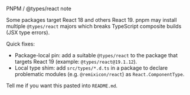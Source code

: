 PNPM / @types/react note

Some packages target React 18 and others React 19. pnpm may install multiple `@types/react` majors which breaks TypeScript composite builds (JSX type errors).

Quick fixes:

- Package-local pin: add a suitable `@types/react` to the package that targets React 19 (example: `@types/react@19.1.12`).
- Local type shim: add `src/types/*.d.ts` in a package to declare problematic modules (e.g. `@remixicon/react`) as `React.ComponentType`.

Tell me if you want this pasted into `README.md`.
